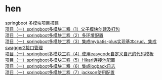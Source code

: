 # hen
springboot 多模块项目搭建<br>
[项目（一）springboot多模块工程（1）父子模块创建及打包](https://blog.csdn.net/qq_34453866/article/details/106322479)<br>
[项目（一）springboot多模块工程（2）多环境配置](https://blog.csdn.net/qq_34453866/article/details/106391009)<br>
[项目（一）springboot多模块工程（3）集成mybatis-plus实现基本crud、集成swagger2接口管理](https://blog.csdn.net/qq_34453866/article/details/106432574)<br>
[项目（一）springboot多模块工程（4）使用easycode自定义自己的代码模板](https://blog.csdn.net/qq_34453866/article/details/106463597)<br>
[项目（一）springboot多模块工程（5）Hikari连接池配置](https://blog.csdn.net/qq_34453866/article/details/106677230)<br>
[项目（一）springboot多模块工程（6）集成logback日志](https://blog.csdn.net/qq_34453866/article/details/106698404)<br>
[项目（一）springboot多模块工程（7）jackson使用配置](https://blog.csdn.net/qq_34453866/article/details/106725103)<br>
